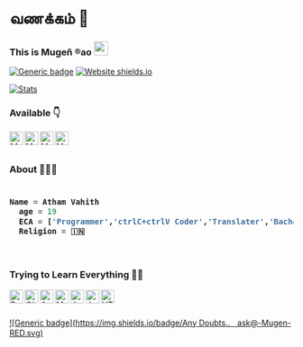 # வணக்கம் 🙏
### This is Mugeñ ®ao <img src="https://media.giphy.com/media/hvRJCLFzcasrR4ia7z/giphy.gif" width="25px">

[![Generic badge](https://img.shields.io/badge/REACHME-@-<COLOR>.svg)](https://github.com/theRawrrr) [![Website shields.io](https://img.shields.io/website-up-down-green-red/http/shields.io.svg)](https://visi.tk/therawrrr)

[![Stats](https://github-readme-stats.vercel.app/api?username=theRawrrr&hide=prs&count_private=true&show_icons=true&theme=algolia)](https://github.com/anuraghazra/github-readme-stats)

### Available 👇
<p>
  <a href="https://www.linkedin.com/in/atham-vahith-b4b853210/">
    <img align="left" alt="Mugeñ ®ao LinkedIN" width="24px" src="https://cdn.jsdelivr.net/npm/simple-icons@v3/icons/linkedin.svg" />
  </a>
  <a href="https://twitter.com/thm76893472">
    <img align="left" alt="Mugeñ ®ao Twitter" width="24px" src="https://cdn.jsdelivr.net/npm/simple-icons@3.2.0/icons/twitter.svg" />
  </a>
  <a href="https://visi.tk/therawrrr">
    <img align="left" alt="Mugeñ ®ao Portfolio" width="24px" src="https://cdn.jsdelivr.net/npm/simple-icons@3.2.0/icons/vercel.svg" />
  </a>
  <a href="https://telegram.dog/theRawrrr">
    <img align="left" alt="Mugeñ ®ao Telegram" width="24px" src="https://cdn.jsdelivr.net/npm/simple-icons@3.2.0/icons/telegram.svg" />
  </a>
  
</p>
</br>
</br>

### About 🙋🏻‍♂️
<h3>
    
```python
​
Name = Atham Vahith
  age = 19
  ECA = ['Programmer','ctrlC+ctrlV Coder','Translater','Bachelor of Commerce','Noobie','Tech Geek','Custom Roms Tester']
  Religion = 🇮🇳
  
  ​
```
</h3>

### Trying to Learn Everything 👨‍💻 
<img align="left" alt="Python" width="24px" src="https://cdn.jsdelivr.net/npm/simple-icons@3.2.0/icons/python.svg" />
<img align="left" alt="GitHub" width="24px" src="https://cdn.jsdelivr.net/npm/simple-icons@3.2.0/icons/github.svg" />
<img align="left" alt="Android" width="24px" src="https://cdn.jsdelivr.net/npm/simple-icons@3.2.0/icons/android.svg" />
<img align="left" alt="MongoDB" width="24px" src="https://cdn.jsdelivr.net/npm/simple-icons@3.2.0/icons/mongodb.svg" />
<img align="left" alt="JavaScript" width="24px" src="https://cdn.jsdelivr.net/npm/simple-icons@3.2.0/icons/javascript.svg" />
<img align="left" alt="Java" width="24px" src="https://cdn.jsdelivr.net/npm/simple-icons@3.2.0/icons/java.svg" />
<img align="left" alt="HTML" width="24px" src="https://cdn.jsdelivr.net/npm/simple-icons@3.2.0/icons/html5.svg" />
</br>
</br>

[![Generic badge](https://img.shields.io/badge/Any Doubts..ㅤask@-Mugen-RED.svg)](https://t.me/theRrrobot)

